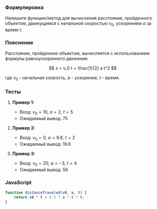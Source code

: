 
### Формулировка
Напишите функцию/метод для вычисления расстояния, пройденного объектом, движущимся с начальной скоростью $v_0$, ускорением $a$ за время $t$.

### Пояснение
Расстояние, пройденное объектом, вычисляется с использованием формулы равноускоренного движения:

$$
s = v_0 t + \frac{1}{2} a t^2
$$

где $v_0$ - начальная скорость, $a$ - ускорение, $t$ - время.

### Тесты

1. **Пример 1:**
   - Вход: $v_0 = 10$, $a = 2$, $t = 5$
   - Ожидаемый вывод: $75$

2. **Пример 2:**
   - Вход: $v_0 = 0$, $a = 9.8$, $t = 2$
   - Ожидаемый вывод: $19.6$

3. **Пример 3:**
   - Вход: $v_0 = 20$, $a = -3$, $t = 4$
   - Ожидаемый вывод: $56$

### JavaScript
```javascript
function distanceTraveled(v0, a, t) {
    return v0 * t + 0.5 * a * t * t;
}
```

